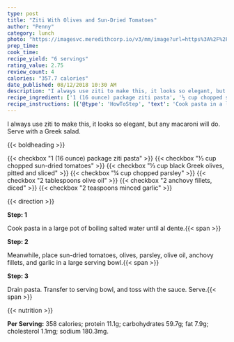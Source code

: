 ```yaml
---
type: post
title: "Ziti With Olives and Sun-Dried Tomatoes"
author: "Penny"
category: lunch
photo: "https://imagesvc.meredithcorp.io/v3/mm/image?url=https%3A%2F%2Fimages.media-allrecipes.com%2Fuserphotos%2F1653452.jpg"
prep_time: 
cook_time: 
recipe_yield: "6 servings"
rating_value: 2.75
review_count: 4
calories: "357.7 calories"
date_published: 08/12/2018 10:30 AM
description: "I always use ziti to make this, it looks so elegant, but any macaroni will do. Serve with a Greek salad."
recipe_ingredient: ['1 (16 ounce) package ziti pasta', '⅓ cup chopped sun-dried tomatoes', '⅓ cup black Greek olives, pitted and sliced', '¼ cup chopped parsley', '2 tablespoons olive oil', '2 anchovy fillets, diced', '2 teaspoons minced garlic']
recipe_instructions: [{'@type': 'HowToStep', 'text': 'Cook pasta in a large pot of boiling salted water until al dente.\n'}, {'@type': 'HowToStep', 'text': 'Meanwhile, place sun-dried tomatoes, olives, parsley, olive oil, anchovy fillets, and garlic in a large serving bowl.\n'}, {'@type': 'HowToStep', 'text': 'Drain pasta. Transfer to serving bowl, and toss with the sauce.  Serve.\n'}]
---
```


I always use ziti to make this, it looks so elegant, but any macaroni will do. Serve with a Greek salad. 

{{< boldheading >}}

{{< checkbox "1 (16 ounce) package ziti pasta" >}}
{{< checkbox "⅓ cup chopped sun-dried tomatoes" >}}
{{< checkbox "⅓ cup black Greek olives, pitted and sliced" >}}
{{< checkbox "¼ cup chopped parsley" >}}
{{< checkbox "2 tablespoons olive oil" >}}
{{< checkbox "2  anchovy fillets, diced" >}}
{{< checkbox "2 teaspoons minced garlic" >}}


{{< direction >}}

**Step: 1**

Cook pasta in a large pot of boiling salted water until al dente.{{< span >}}

**Step: 2**

Meanwhile, place sun-dried tomatoes, olives, parsley, olive oil, anchovy fillets, and garlic in a large serving bowl.{{< span >}}

**Step: 3**

Drain pasta. Transfer to serving bowl, and toss with the sauce.  Serve.{{< span >}}

{{< nutrition >}}

**Per Serving:** 358 calories; protein 11.1g; carbohydrates 59.7g; fat 7.9g; cholesterol 1.1mg; sodium 180.3mg.